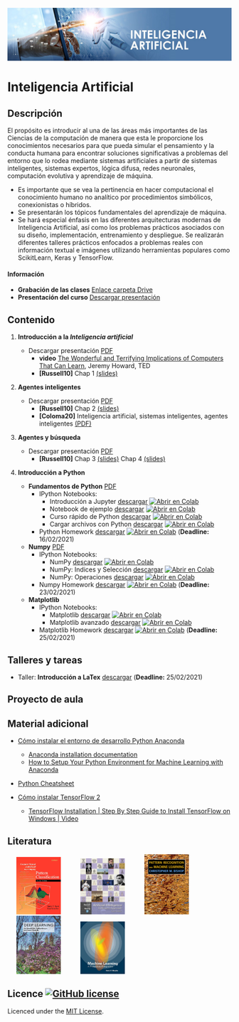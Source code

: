 [![banner](/_assets/pics/bannerAI.jpg)](https://github.com/marcoteran/machinelearning)
# Inteligencia Artificial

## Descripción

El propósito es introducir al una de las áreas más importantes de las Ciencias de la computación de manera que esta le proporcione los conocimientos necesarios para que pueda simular el pensamiento y la conducta humana para encontrar soluciones significativas a problemas del entorno que lo rodea mediante sistemas artificiales a partir de sistemas inteligentes, sistemas expertos, lógica difusa, redes neuronales, computación evolutiva y aprendizaje de máquina.
* Es importante que se vea la pertinencia en hacer computacional el conocimiento humano no analítico por procedimientos simbólicos, conexionistas o híbridos.
* Se presentarán los tópicos fundamentales del aprendizaje de máquina.
* Se hará especial énfasis en las diferentes arquitecturas modernas de Inteligencia Artificial, así como los problemas prácticos asociados con su diseño, implementación, entrenamiento y despliegue. Se realizarán diferentes talleres prácticos enfocados a problemas reales con información textual e imágenes utilizando herramientas populares como ScikitLearn, Keras y TensorFlow.

#### Información
* **Grabación de las clases** [Enlace carpeta Drive](https://drive.google.com/drive/folders/1VShsZirA-Q8iIZvqumn8Trm1PxqA3zL0?usp=sharing)
* **Presentación del curso** [Descargar presentación](https://github.com/marcoteran/machinelearning/raw/master/aditionalmaterial/syllabus/00_artificialintelligence_syllabus.pdf)

## Contenido

1. **Introducción a la *Inteligencia artificial***
	* Descargar presentación [PDF](https://github.com/marcoteran/machinelearning/raw/master/lectures/01_artificialintelligence_introduction.pdf)
		* **video** [The Wonderful and Terrifying Implications of Computers That Can Learn](https://www.ted.com/talks/jeremy_howard_the_wonderful_and_terrifying_implications_of_computers_that_can_learn), Jeremy Howard, TED
		* **[Russell10]** Chap 1 [(slides)](http://aima.eecs.berkeley.edu/slides-pdf/chapter01.pdf)

2. **Agentes inteligentes**
	* Descargar presentación [PDF](https://github.com/marcoteran/machinelearning/raw/master/lectures/02_artificialintelligence_intelligentagents.pdf)
		* **[Russell10]** Chap 2 [(slides)](http://aima.eecs.berkeley.edu/slides-pdf/chapter02.pdf)
		* **[Coloma20]** Inteligencia artificial, sistemas inteligentes, agentes inteligentes [(PDF)](https://github.com/marcoteran/machinelearning/raw/master/aditionalmaterial/documentation/InteligenciaArtificialSistemasInteligentesAgentes.pdf)

3. **Agentes y búsqueda**
	* Descargar presentación [PDF](https://github.com/marcoteran/machinelearning/raw/master/lectures/03_artificialintelligence_problemsolvingandsearch.pdf)
		* **[Russell10]** Chap 3 [(slides)](http://aima.eecs.berkeley.edu/slides-pdf/chapter04.pdf) Chap 4 [(slides)](http://aima.eecs.berkeley.edu/slides-pdf/chapter04a.pdf)
		<!--* **[AI-edX]** Agents and Search [(slides)](http://ai.berkeley.edu/slides/Lecture%202%20--%20Uninformed%20Search/SP14%20CS188%20Lecture%202%20--%20Uninformed%20Search.pptx) [(video)](https://edge.edx.org/courses/course-v1:BerkeleyX+CS188x-SP16+SP16/courseware/a2dc8e2add91416a8f2a64410b3bf8e0/7c56230af88d467c9737344e2e76092e/)-->

4. **Introducción a Python**
	* **Fundamentos de Python** [PDF](https://github.com/marcoteran/machinelearning/raw/master/lectures/04_artificialintelligence_pythoncrashcourse.pdf)
		* IPython Notebooks:
			- Introducción a Jupyter [descargar](https://github.com/marcoteran/machinelearning/blob/master/notebooks/00_introtopython/01_artificialintelligence_jupyterintroduction.ipynb)
			[![Abrir en Colab](https://colab.research.google.com/assets/colab-badge.svg)](https://colab.research.google.com/github/marcoteran/machinelearning/blob/master/notebooks/00_introtopython/01_artificialintelligence_jupyterintroduction.ipynb)
			- Notebook de ejemplo [descargar](https://github.com/marcoteran/machinelearning/blob/master/notebooks/00_introtopython/02_artificialintelligence_notebookexample.ipynb)
			[![Abrir en Colab](https://colab.research.google.com/assets/colab-badge.svg)](https://colab.research.google.com/github/marcoteran/machinelearning/blob/master/notebooks/00_introtopython/02_artificialintelligence_notebookexample.ipynb)
			- Curso rápido de Python [descargar](https://github.com/marcoteran/machinelearning/blob/master/notebooks/00_introtopython/03_artificialintelligence_pythoncrashcourse.ipynb)
			[![Abrir en Colab](https://colab.research.google.com/assets/colab-badge.svg)](https://colab.research.google.com/github/marcoteran/machinelearning/blob/master/notebooks/00_introtopython/03_artificialintelligence_pythoncrashcourse.ipynb)
			- Cargar archivos con Python [descargar](https://github.com/marcoteran/machinelearning/blob/master/notebooks/00_introtopython/04_artificialintelligence_pythonloadingfiles.ipynb)
			[![Abrir en Colab](https://colab.research.google.com/assets/colab-badge.svg)](https://colab.research.google.com/github/marcoteran/machinelearning/blob/master/notebooks/00_introtopython/04_artificialintelligence_pythonloadingfiles.ipynb)
		* Python Homework [descargar](https://github.com/marcoteran/machinelearning/blob/master/notebooks/00_introtopython/05_artificialintelligence_pythoncrashcoursehomework.ipynb)
			[![Abrir en Colab](https://colab.research.google.com/assets/colab-badge.svg)](https://colab.research.google.com/github/marcoteran/machinelearning/blob/master/notebooks/00_introtopython/05_artificialintelligence_pythoncrashcoursehomework.ipynb)
			(**Deadline:** 16/02/2021)
	* **Numpy** [PDF](https://github.com/marcoteran/machinelearning/raw/master/lectures/05_artificialintelligence_numpy.pdf)
		* IPython Notebooks:
			- NumPy [descargar](https://github.com/marcoteran/machinelearning/blob/master/notebooks/00_introtopython/06_artificialintelligence_numpyarrays.ipynb)
			[![Abrir en Colab](https://colab.research.google.com/assets/colab-badge.svg)](https://colab.research.google.com/github/marcoteran/machinelearning/blob/master/notebooks/00_introtopython/06_artificialintelligence_numpyarrays.ipynb)
			- NumPy: Indices y Selección [descargar](https://github.com/marcoteran/machinelearning/blob/master/notebooks/00_introtopython/07_artificialintelligence_numpyinedexesandselection.ipynb)
			[![Abrir en Colab](https://colab.research.google.com/assets/colab-badge.svg)](https://colab.research.google.com/github/marcoteran/machinelearning/blob/master/notebooks/00_introtopython/07_artificialintelligence_numpyinedexesandselection.ipynb)
			- NumPy: Operaciones [descargar](https://github.com/marcoteran/machinelearning/blob/master/notebooks/00_introtopython/08_artificialintelligence_numpyoperations.ipynb)
			[![Abrir en Colab](https://colab.research.google.com/assets/colab-badge.svg)](https://colab.research.google.com/github/marcoteran/machinelearning/blob/master/notebooks/00_introtopython/08_artificialintelligence_numpyoperations.ipynb)
		* Numpy Homework [descargar](https://github.com/marcoteran/machinelearning/blob/master/notebooks/00_introtopython/09_artificialintelligence_numpyhomework.ipynb)
			[![Abrir en Colab](https://colab.research.google.com/assets/colab-badge.svg)](https://colab.research.google.com/github/marcoteran/machinelearning/blob/master/notebooks/00_introtopython/09_artificialintelligence_numpyhomework.ipynb)
			(**Deadline:** 23/02/2021)
	* **Matplotlib**
		* IPython Notebooks:
			- Matplotlib [descargar](https://github.com/marcoteran/machinelearning/blob/master/notebooks/00_introtopython/10_artificialintelligence_matplotlib.ipynb)
			[![Abrir en Colab](https://colab.research.google.com/assets/colab-badge.svg)](https://colab.research.google.com/github/marcoteran/machinelearning/blob/master/notebooks/00_introtopython/10_artificialintelligence_matplotlib.ipynb)
			- Matplotlib avanzado [descargar](https://github.com/marcoteran/machinelearning/blob/master/notebooks/00_introtopython/11_artificialintelligence_advancedmatplotlib.ipynb)
			[![Abrir en Colab](https://colab.research.google.com/assets/colab-badge.svg)](https://colab.research.google.com/github/marcoteran/machinelearning/blob/master/notebooks/00_introtopython/11_artificialintelligence_advancedmatplotlib.ipynb)
		* Matplotlib Homework [descargar](https://github.com/marcoteran/machinelearning/blob/master/notebooks/00_introtopython/12_artificialintelligence_matplotlibhomework.ipynb)
			[![Abrir en Colab](https://colab.research.google.com/assets/colab-badge.svg)](https://colab.research.google.com/github/marcoteran/machinelearning/blob/master/notebooks/00_introtopython/12_artificialintelligence_matplotlibhomework.ipynb)
			(**Deadline:** 25/02/2021)
<!--	* **Pandas**
		* IPython Notebooks:
			- Matplotlib [descargar](https://github.com/marcoteran/machinelearning/blob/master/notebooks/00_introtopython/10_artificialintelligence_matplotlib.ipynb)
			[![Abrir en Colab](https://colab.research.google.com/assets/colab-badge.svg)](https://colab.research.google.com/github/marcoteran/machinelearning/blob/master/notebooks/00_introtopython/10_artificialintelligence_matplotlib.ipynb)
			- Matplotlib avanzado [descargar](https://github.com/marcoteran/machinelearning/blob/master/notebooks/00_introtopython/11_artificialintelligence_advancedmatplotlib.ipynb)
			[![Abrir en Colab](https://colab.research.google.com/assets/colab-badge.svg)](https://colab.research.google.com/github/marcoteran/machinelearning/blob/master/notebooks/00_introtopython/11_artificialintelligence_advancedmatplotlib.ipynb)
		* Pandas Homework [descargar](https://github.com/marcoteran/machinelearning/blob/master/notebooks/00_introtopython/12_artificialintelligence_matplotlibhomework.ipynb)
			[![Abrir en Colab](https://colab.research.google.com/assets/colab-badge.svg)](https://colab.research.google.com/github/marcoteran/machinelearning/blob/master/notebooks/00_introtopython/12_artificialintelligence_matplotlibhomework.ipynb)
			(**Deadline:** 02/03/2021)
-->

## Talleres y tareas

* Taller: **Introducción a LaTex** [descargar](https://github.com/marcoteran/machinelearning/blob/master/notebooks/00_introtopython/06_artificialintelligence_numpyarrays.ipynb) (**Deadline:** 25/02/2021)

## Proyecto de aula


## Material adicional


* [Cómo instalar el entorno de desarrollo Python Anaconda](https://github.com/marcoteran/machinelearning/raw/master/aditionalmaterial/documentation/instalarPython_Anaconda.pdf)
	* [Anaconda installation documentation](https://docs.anaconda.com/anaconda/install/windows/)
	* [How to Setup Your Python Environment for Machine Learning with Anaconda](https://machinelearningmastery.com/setup-python-environment-machine-learning-deep-learning-anaconda/)

* [Python Cheatsheet](https://github.com/marcoteran/machinelearning/raw/master/aditionalmaterial/cheatsheetsandinfographics/pythoncheatsheets.pdf)

* [Cómo instalar TensorFlow 2](https://www.tensorflow.org/install?hl=es-419)
	* [TensorFlow Installation | Step By Step Guide to Install TensorFlow on Windows | Video](https://www.youtube.com/watch?v=s4Lcf9du9L8)

## Literatura

<p float="left">

[<img src="/_assets/pics/DudaPatternclassification.jpg" width="100" alt="Richard O. Duda - Pattern classification" title="Richard O. Duda - Pattern classification" hspace="20">](https://github.com/marcoteran/deeplearningmodule/raw/main/aditionalmaterial/books/Richard%20O.%20Duda%20-%20Pattern%20classification.pdf)
[<img src="/_assets/pics/RussellArtificialIntelligence.jpg" width="100" alt="Stuart Russell - Artificial Intelligence_ A Modern Approach" title="Stuart Russell - Artificial Intelligence_ A Modern Approach" hspace="20">](https://github.com/marcoteran/machinelearning/raw/master/aditionalmaterial/books/Stuart%20Russell%20-%20Artificial%20Intelligence%20A%20Modern%20Approach.pdf)
[<img src="/_assets/pics/BishopPattern Recognition.jpg" width="100" alt="Christopher M. Bishop - Pattern Recognition and Machine Learning" title="Christopher M. Bishop - Pattern Recognition and Machine Learning" hspace="20">](https://github.com/marcoteran/deeplearningmodule/raw/main/aditionalmaterial/books/Christopher%20M.%20Bishop%20-%20Pattern%20Recognition%20and%20Machine%20Learning.pdf)
[<img src="/_assets/pics/IanGoodfellowDeepLearning.jpg" width="100" alt="Ian Goodfellow - Deep Learning" title="Ian Goodfellow - Deep Learning" hspace="20">](https://github.com/marcoteran/deeplearningmodule/raw/main/aditionalmaterial/books/Ian%20Goodfellow%20-%20Deep%20Learning.pdf)
[<img src="/_assets/pics/MurphyMachine Learning.jpg" width="100" alt="Kevin P. Murphy - Machine Learning_ A Probabilistic Perspective" title="Kevin P. Murphy - Machine Learning_ A Probabilistic Perspective" hspace="20">](https://github.com/marcoteran/deeplearningmodule/raw/main/aditionalmaterial/books/Kevin%20P.%20Murphy%20-%20Machine%20Learning_%20A%20Probabilistic%20Perspective.pdf)
</p>

## Licence [![GitHub license](https://img.shields.io/github/license/marcoteran/deeplearningmodule.svg)](https://github.com/marcoteran/deeplearningmodule/blob/master/LICENSE)

Licenced under the [MIT License](https://github.com/MinorMole/RcloneLab/blob/master/LICENSE).
